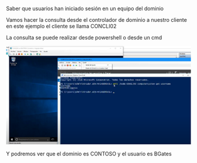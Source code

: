 Saber que usuarios han iniciado sesión en un equipo del dominio

Vamos hacer la consulta desde el controlador de dominio a nuestro cliente en este ejemplo el cliente se llama CONCLI02


La consulta se puede realizar desde powershell o desde un cmd

![alt text](image.png)


Y podremos ver que el dominio es CONTOSO y el usuario es BGates